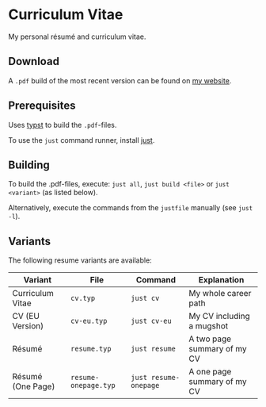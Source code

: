 # Curriculum Vitae

My personal résumé and curriculum vitae.

## Download

A `.pdf` build of the most recent version can be found on [my website](https://lohr.dev/cv/).

## Prerequisites

Uses [typst](https://github.com/typst/typst) to build the `.pdf`-files.

To use the `just` command runner, install [just](https://github.com/casey/just/).

## Building

To build the .pdf-files, execute:
`just all`, `just build <file>` or `just <variant>` (as listed below).

Alternatively, execute the commands from the `justfile` manually (see `just -l`).

## Variants

The following resume variants are available:

| Variant           | File                 | Command               | Explanation                 |
| ----------------- | -------------------- | --------------------- | --------------------------- |
| Curriculum Vitae  | `cv.typ`             | `just cv`             | My whole career path        |
| CV (EU Version)   | `cv-eu.typ`          | `just cv-eu`          | My CV including a mugshot   |
| Résumé            | `resume.typ`         | `just resume`         | A two page summary of my CV |
| Résumé (One Page) | `resume-onepage.typ` | `just resume-onepage` | A one page summary of my CV |
